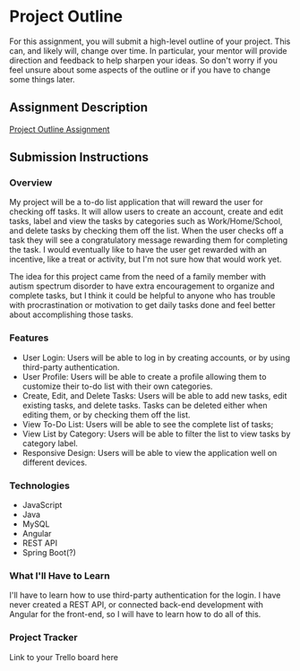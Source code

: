 # Project Outline
For this assignment, you will submit a high-level outline of your project. This can, and likely will, change over time. In particular, your mentor will provide direction and feedback to help sharpen your ideas. So don't worry if you feel unsure about some aspects of the outline or if you have to change some things later.

## Assignment Description
[Project Outline Assignment](https://education.launchcode.org/liftoff/modules/assignments/project-outline)

## Submission Instructions

### Overview
My project will be a to-do list application that will reward the user for checking off tasks. It will allow users to create an account, create and edit tasks, label and view the tasks by categories such as Work/Home/School, and delete tasks by checking them off the list. When the user checks off a task they will see a congratulatory message rewarding them for completing the task. I would eventually like to have the user get rewarded with an incentive, like a treat or activity, but I'm not sure how that would work yet. 

The idea for this project came from the need of a family member with autism spectrum disorder to have extra encouragement to organize and complete tasks, but I think it could be helpful to anyone who has trouble with procrastination or motivation to get daily tasks done and feel better about accomplishing those tasks.

### Features
- User Login: Users will be able to log in by creating accounts, or by using third-party authentication. 
- User Profile: Users will be able to create a profile allowing them to customize their to-do list with their own categories.
- Create, Edit, and Delete Tasks: Users will be able to add new tasks, edit existing tasks, and delete tasks. Tasks can be deleted either when editing them, or by checking them off the list. 
- View To-Do List: Users will be able to see the complete list of tasks;
- View List by Category: Users will be able to filter the list to view tasks by category label.
- Responsive Design: Users will be able to view the application well on different devices.

### Technologies
- JavaScript
- Java
- MySQL
- Angular
- REST API 
- Spring Boot(?)

### What I'll Have to Learn
I'll have to learn how to use third-party authentication for the login. I have never created a REST API, or connected back-end development with Angular for the front-end, so I will have to learn how to do all of this.

### Project Tracker
Link to your Trello board here
